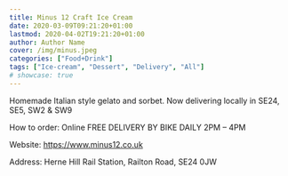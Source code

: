 ```yaml
---
title: Minus 12 Craft Ice Cream
date: 2020-03-09T09:21:20+01:00
lastmod: 2020-04-02T19:21:20+01:00
author: Author Name
cover: /img/minus.jpeg
categories: ["Food+Drink"]
tags: ["Ice-cream", "Dessert", "Delivery", "All"]
# showcase: true
---
```

Homemade Italian style gelato and sorbet. Now delivering locally in SE24, SE5, SW2 & SW9

How to order: Online FREE DELIVERY BY BIKE DAILY 2PM – 4PM

Website: https://www.minus12.co.uk

Address: Herne Hill Rail Station, Railton Road, SE24 0JW			
